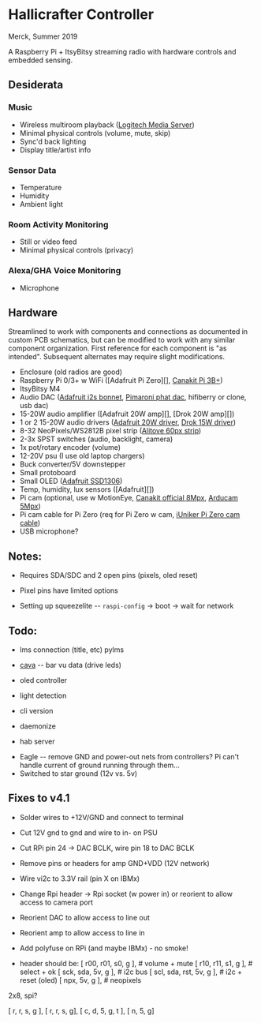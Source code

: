 Hallicrafter Controller
=======================

Merck, Summer 2019

A Raspberry Pi + ItsyBitsy streaming radio with hardware controls and embedded sensing.


## Desiderata

### Music

- Wireless multiroom playback ([Logitech Media Server][])
- Minimal physical controls (volume, mute, skip)
- Sync'd back lighting
- Display title/artist info

[Logitech Media Server]: https://mysqueezebox.com/index/Home

### Sensor Data

- Temperature
- Humidity
- Ambient light

### Room Activity Monitoring

- Still or video feed
- Minimal physical controls (privacy)

### Alexa/GHA Voice Monitoring

- Microphone


## Hardware

Streamlined to work with components and connections as documented in custom PCB schematics, but can be modified to work with any similar component organization.  First reference for each component is "as intended".  Subsequent alternates may require slight modifications.

- Enclosure (old radios are good)
- Raspberry Pi 0/3+ w WiFi ([Adafruit Pi Zero][], [Canakit Pi 3B+])
- ItsyBitsy M4
- Audio DAC ([Adafruit i2s bonnet][], [Pimaroni phat dac][], hifiberry or clone, usb dac)
- 15-20W audio amplifier ([Adafruit 20W amp][], [Drok 20W amp][])
- 1 or 2 15-20W audio drivers ([Adafruit 20W driver][], [Drok 15W driver][])
- 8-32 NeoPixels/WS2812B pixel strip ([Alitove 60px strip][])
- 2-3x SPST switches (audio, backlight, camera)
- 1x pot/rotary encoder (volume)
- 12-20V psu (I use old laptop chargers)
- Buck converter/5V downstepper
- Small protoboard
- Small OLED ([Adafruit SSD1306][])
- Temp, humidity, lux sensors ([Adafruit][])
- Pi cam (optional, use w MotionEye, [Canakit official 8Mpx][], [Arducam 5Mpx][])
- Pi cam cable for Pi Zero (req for Pi Zero w cam, [iUniker Pi Zero cam cable][])
- USB microphone?

[Adafruit Zero]: https://www.adafruit.com/product/3708
[Canakit Pi 3B+]: https://www.canakit.com/raspberry-pi-3-model-b-plus.html

[Adafruit i2s bonnet]: https://www.adafruit.com/product/4037
[Pimaroni phat dac]: https://www.amazon.com/dp/B019U9VC9E/ref=cm_sw_em_r_mt_dp_U_CcdaDbH8AAQY2

[Adafruit 20+20W amp]: https://www.adafruit.com/product/1752
[Drok 15+15W amp]: https://www.amazon.com/dp/B077M526SB/ref=cm_sw_em_r_mt_dp_U_g8caDbHSD9BBQ

[Adafruit 20W driver]: https://www.adafruit.com/product/1732
[Drok 15W driver]: https://www.amazon.com/dp/B01IN8YI4Y/ref=cm_sw_em_r_mt_dp_U_3.caDbQBB57M0

[Alitove 60px strip]: https://www.amazon.com/gp/product/B01MG49QKD/

[Adafruit SSD1306]: https://www.adafruit.com/product/938

[Canakit official 8Mpx]: https://www.canakit.com/raspberry-pi-camera-v2-8mp.html
[Arducam 5Mpx]: https://www.amazon.com/Arducam-Megapixels-Sensor-OV5647-Raspberry/dp/B012V1HEP4

[iUniker Pi Zero cam cable]: https://www.amazon.com/Camera-Cable-iUniker-Raspberry-Ribbon/dp/B07H8Z4XLL/

## Notes:

- Requires SDA/SDC and 2 open pins (pixels, oled reset)
- Pixel pins have limited options

- Setting up squeezelite -- `raspi-config` -> boot -> wait for network


## Todo:

- lms connection (title, etc) pylms
- [cava][] -- bar vu data (drive leds)

- oled controller
- light detection

- cli version
- daemonize
- hab server

[cava]: https://github.com/karlstav/cava

- Eagle -- remove GND and power-out nets from controllers?  Pi can't handle current of ground running through them...
- Switched to star ground (12v vs. 5v)


## Fixes to v4.1

- Solder wires to +12V/GND and connect to terminal
- Cut 12V gnd to gnd and wire to in- on PSU
- Cut RPi pin 24 -> DAC BCLK, wire pin 18 to DAC BCLK
- Remove pins or headers for amp GND+VDD (12V network)
- Wire vi2c to 3.3V rail (pin X on IBMx)

- Change Rpi header -> Rpi socket (w power in) or reorient to allow access to camera port
- Reorient DAC to allow access to line out
- Reorient amp to allow access to line in
- Add polyfuse on RPi (and maybe IBMx) - no smoke!


- header should be:
 [ r00, r01, s0,       g ],    # volume + mute
 [ r10, r11, s1,       g ],    # select + ok
 [ sck, sda,      5v,  g ],    # i2c bus
 [ scl, sda, rst, 5v,  g ],    # i2c + reset (oled)
 [      npx,      5v,  g ],    # neopixels
 
 
 2x8, spi?
 
 [ r, r, s, g ], [ r,     r, s, g],
 [ c, d, 5, g,     t ], [ n, 5, g]